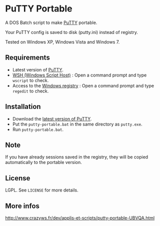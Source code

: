 # PuTTY Portable

A DOS Batch script to make [PuTTY](http://www.chiark.greenend.org.uk/~sgtatham/putty/) portable.

Your PuTTY config is saved to disk (putty.ini) instead of registry.

Tested on Windows XP, Windows Vista and Windows 7.

## Requirements

* Latest version of [PuTTY](http://www.chiark.greenend.org.uk/~sgtatham/putty/).
* [WSH (Windows Script Host)](http://support.microsoft.com/kb/232211) : Open a command prompt and type ``wscript`` to check.
* Access to the [Windows registry](http://support.microsoft.com/kb/256986) : Open a command prompt and type ``regedit`` to check.

## Installation

* Download the [latest version of PuTTY](http://the.earth.li/~sgtatham/putty/latest/x86/putty.exe).
* Put the ``putty-portable.bat`` in the same directory as ``putty.exe``.
* Run ``putty-portable.bat``.

## Note

If you have already sessions saved in the registry, they will be copied automatically to the portable version.

## License

LGPL. See ``LICENSE`` for more details.

## More infos

http://www.crazyws.fr/dev/applis-et-scripts/putty-portable-UBVQA.html